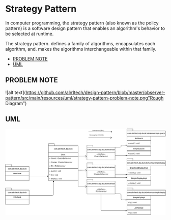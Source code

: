 # Strategy Pattern

In computer programming, the strategy pattern (also known as the policy pattern) is a software design pattern that enables an algorithm's behavior to be selected at runtime. 

The strategy pattern. defines a family of algorithms, encapsulates each algorithm, and. makes the algorithms interchangeable within that family.

* [PROBLEM NOTE](#problem-note-diagram)
* [UML](#uml-diagram)

## PROBLEM NOTE
![alt text](https://github.com/aln1tech/design-pattern/blob/master/observer-pattern/src/main/resources/uml/strategy-pattern-problem-note.png"Rough Diagram")


## UML
![alt text](https://github.com/aln1tech/design-pattern/blob/master/strategy-pattern-ex/src/main/resources/uml/strategy-pattern.png "UML Diagram")
